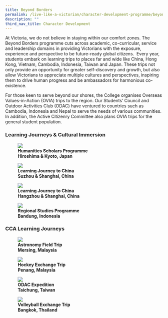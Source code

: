 ```yaml
---
title: Beyond Borders
permalink: /live-like-a-victorian/character-development-programme/beyond-borders/
description: ""
third_nav_title: Character Development
---
```

At Victoria, we do not believe in staying within our comfort zones. The Beyond Borders programme cuts across academic, co-curricular, service and leadership domains in providing Victorians with the exposure, experience and perspective to be future-ready global citizens.  Every year, students embark on learning trips to places far and wide like China, Hong Kong, Vietnam, Cambodia, Indonesia, Taiwan and Japan. These trips not only provide an opportunity for greater self-discovery and growth, but also allow Victorians to appreciate multiple cultures and perspectives, inspiring them to drive human progress and be ambassadors for harmonious co-existence. 

For those keen to serve beyond our shores, the College organises Overseas Values-in-Action (OVIA) trips to the region. Our Students’ Council and Outdoor Activities Club (ODAC) have ventured to countries such as Cambodia, Indonesia and Nepal to serve the needs of various communities. In addition, the Active Citizenry Committee also plans OVIA trips for the general student population.

### Learning Journeys & Cultural Immersion


<figure>

<img src="/images/Humanities-Scholars-Programme-2.jpg">

<figcaption> <strong> Humanities Scholars Programme <br>
Hiroshima & Kyoto, Japan </strong> </figcaption>

</figure>

<figure>

<img src="/images/Suzhou-Learning-Journey-2.jpg">

<figcaption> <strong> Learning Journey to China<br>
Suzhou & Shanghai, China </strong> </figcaption>

</figure>


<figure>

<img src="/images/Hangzhou-Learning-Journey-2.jpg">

<figcaption> <strong> Learning Journey to China<br>
Hangzhou & Shanghai, China </strong> </figcaption>

</figure>

<figure>

<img src="/images/Regional-Studies-Programme-2.jpg">

<figcaption> <strong> Regional Studies Programme<br>
Bandung, Indonesia </strong> </figcaption>

</figure>

### CCA Learning Journeys


<figure>

<img src="/images/Astronomy-Field-Trip-2.jpg">

<figcaption> <strong>Astronomy Field Trip<br>
Mersing, Malaysia</strong> </figcaption>

</figure>

<figure>

<img src="/images/Hockey-Trip-2.jpg">

<figcaption> <strong>Hockey Exchange Trip<br>
Penang, Malaysia</strong> </figcaption>

</figure>

<figure>

<img src="/images/ODAC-Taiwan-2.jpg">

<figcaption> <strong>ODAC Expedition<br>
Taichung, Taiwan</strong> </figcaption>

</figure>

<figure>

<img src="/images/Volleyball-Trip-2.jpg">

<figcaption> <strong>Volleyball Exchange Trip<br>
Bangkok, Thailand</strong> </figcaption>

</figure>
